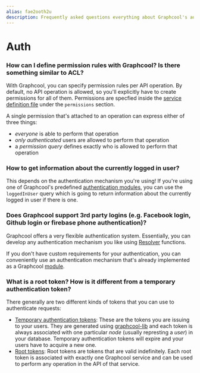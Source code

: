 ```yaml
---
alias: fae2ooth2u
description: Frequently asked questions everything about Graphcool's authentication and authorization systems.
---
```


# Auth

### How can I define permission rules with Graphcool? Is there something similar to ACL?

With Graphcool, you can specify permission rules per API operation. By default, no API operation is allowed, so you'll explicitly have to create permissions for all of them. Permissions are specfied inside the [service definition file](!alias-opheidaix3#service-definition) under the `permissions` section.

A single permission that's attached to an operation can express either of three things:

- _everyone_ is able to perform that operation
- _only authenticated_ users are allowed to perform that operation
- a _permission query_ defines exactly who is allowed to perform that operation



### How to get information about the currently logged in user?

This depends on the authentication mechanism you're using! If you're using one of Graphcool's predefined [authentication modules](https://github.com/graphcool/modules/tree/master/authentication), you can use the `loggedInUser` query which is going to return information about the currently logged in user if there is one. 


### Does Graphcool support 3rd party logins (e.g. Facebook login, Github login or firebase phone authentication)?

Graphcool offers a very flexible authentication system. Essentially, you can develop any authentication mechanism you like using [Resolver](!alias-su6wu3yoo2) functions.

If you don't have custom requirements for your authentication, you can conveniently use an authentication mechanism that's already implemented as a Graphcool [module](https://github.com/graphcool/modules/tree/master/authentication). 


### What is a root token? How is it different from a temporary authentication token?

There generally are two different kinds of tokens that you can use to authenticate requests:

- [Temporary authentication tokens](!alias-eip7ahqu5o#temporary-authentication-tokens): These are the tokens you are issuing to your users. They are generated using [graphcool-lib](https://github.com/graphcool/graphcool-lib) and each token is always associated with one particular _node_ (usually represting a _user_) in your database. Temporary authentication tokens will expire and your users have to acquire a new one.
- [Root tokens](!alias-eip7ahqu5o#root-tokens): Root tokens are tokens that are valid indefinitely. Each root token is associated with exactly one Graphcool service and can be used to perform any operation in the API of that service.
